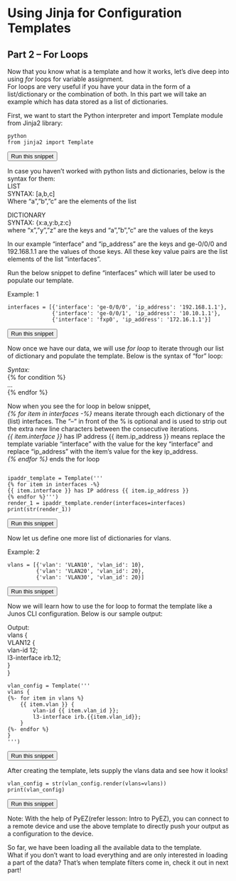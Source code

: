 # Using Jinja for Configuration Templates  
## Part 2 – For Loops 
 
Now that you know what is a template and how it works, let’s dive deep into using *for* loops for variable assignment.  
For loops are very useful if you have your data in the form of a list/dictionary or the combination of both. In this part we will take an example which has data stored as a list of dictionaries.  

First, we want to start the Python interpreter and import Template module from Jinja2 library:

```
python
from jinja2 import Template
```
<button type="button" class="btn btn-primary btn-sm" onclick="runSnippetInTab('linux1', 0)">Run this snippet</button>

In case you haven’t worked with python lists and dictionaries, below is the syntax for them:  
LIST  
SYNTAX: [a,b,c]  
Where “a”,”b”,”c” are the elements of the list  

DICTIONARY  
SYNTAX: {x:a,y:b,z:c}  
where “x”,”y”,”z” are the keys and “a”,”b”,”c” are the values of the keys

In our example “interface” and “ip_address” are the keys and ge-0/0/0 and 192.168.1.1 are the values of those keys. All these key value pairs are the list elements of the list “interfaces”.  

Run the below snippet to define “interfaces” which will later be used to populate our template.  

Example: 1  
```
interfaces = [{'interface': 'ge-0/0/0', 'ip_address': '192.168.1.1'},
              {'interface': 'ge-0/0/1', 'ip_address': '10.10.1.1'},
              {'interface': 'fxp0', 'ip_address': '172.16.1.1'}]

```
<button type="button" class="btn btn-primary btn-sm" onclick="runSnippetInTab('linux1', 1)">Run this snippet</button>

Now once we have our data, we will use *for loop* to iterate through our list of dictionary and populate the template. Below is the syntax of “for” loop:

*Syntax:*  
{% for condition %}  
*...*  
{% endfor %}


Now when you see the for loop in below snippet,  
*{% for item in interfaces -%}* means iterate through each dictionary of the (list) interfaces. The “–“ in front of the % is optional and is used to strip out the extra new line characters between the consecutive iterations.  
*{{ item.interface }}* has IP address {{ item.ip_address }} means replace the template variable “interface” with the value for the key “interface”  and replace “ip_address” with the item’s value for the key ip_address.  
*{% endfor %}* ends the for loop

```

ipaddr_template = Template('''
{% for item in interfaces -%}
{{ item.interface }} has IP address {{ item.ip_address }}
{% endfor %}''')
render_1 = ipaddr_template.render(interfaces=interfaces)
print(str(render_1))
```
<button type="button" class="btn btn-primary btn-sm" onclick="runSnippetInTab('linux1', 2)">Run this snippet</button>


Now let us define one more list of dictionaries for vlans.  

Example: 2  

```
vlans = [{'vlan': 'VLAN10', 'vlan_id': 10},
         {'vlan': 'VLAN20', 'vlan_id': 20},
         {'vlan': 'VLAN30', 'vlan_id': 20}]
```
<button type="button" class="btn btn-primary btn-sm" onclick="runSnippetInTab('linux1', 3)">Run this snippet</button>

Now we will learn how to use the for loop to format the template like a Junos CLI configuration. Below is our sample output:


Output:  
vlans {  
     VLAN12 {  
         vlan-id 12;  
             l3-interface irb.12;  
             }  
          }
 

```
vlan_config = Template('''
vlans {
{%- for item in vlans %}
    {{ item.vlan }} {
        vlan-id {{ item.vlan_id }};
        l3-interface irb.{{item.vlan_id}};
    }
{%- endfor %}
}
''')
```
<button type="button" class="btn btn-primary btn-sm" onclick="runSnippetInTab('linux1', 4)">Run this snippet</button>

After creating the template, lets supply the vlans data and see how it looks!
```
vlan_config = str(vlan_config.render(vlans=vlans))
print(vlan_config)
```
<button type="button" class="btn btn-primary btn-sm" onclick="runSnippetInTab('linux1', 5)">Run this snippet</button>

Note: With the help of PyEZ(refer lesson: Intro to PyEZ), you can connect to a remote device and use the above template to directly push your output as a configuration to the device.

So far, we have been loading all the available data to the template.  
What if you don’t want to load everything and are only interested in loading a part of the data? That’s when template filters come in, check it out in next part!

